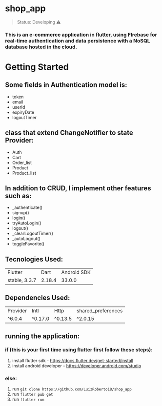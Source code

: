 <h1>shop_app</h1>

> Status: Developing ⚠️

### This is an e-commerce application in flutter, using FIrebase for real-time authentication and data persistence with a NoSQL database hosted in the cloud.
# Getting Started

## Some fields in Authentication model is:
  + token
  + email
  + userId
  + expiryDate
  + logoutTimer
  
## class that extend ChangeNotifier to state Provider:
  + Auth
  + Cart
  + Order_list
  + Product
  + Product_list
  
## In addition to CRUD, I implement other features such as:
 + _authenticate()
 + signup()
 + login()
 + tryAutoLogin()
 + logout()
 + _clearLogoutTimer()
 + _autoLogout()
 + toggleFavorite()
 
 ## Tecnologies Used:
 
 <table>
  <tr>
    <td>Flutter</td>
    <td>Dart</td>
    <td>Android SDK</td>
  </tr>
  <tr>
    <td>stable, 3.3.7</td>
    <td>2.18.4</td>
    <td>33.0.0</td>
  </tr>
 </table>
 
 ## Dependencies Used:
  
  <table>
  <tr>
    <td>Provider</td>
    <td>Intl</td>
    <td>Http</td>
    <td>shared_preferences</td>
  </tr>
  <tr>
    <td>^6.0.4</td>
    <td>^0.17.0</td>
    <td>^0.13.5</td>
    <td>^2.0.15</td>
  </tr>
 </table>
 
 ## running the application:
  ### if (this is your first time using flutter first follow these steps):
  1. install flutter sdk - <https://docs.flutter.dev/get-started/install>
  2. install android developer - <https://developer.android.com/studio>
  ### else:
  1. run `git clone https://github.com/LuizRoberto18/shop_app`
  2. run `flutter pub get`
  3. run `flutter run`
 

